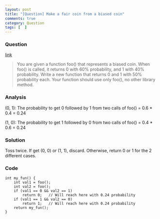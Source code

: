 ```yaml
---
layout: post
title: "[Question] Make a fair coin from a biased coin"
comments: true
category: Question
tags: [  ]
---
```



### Question 

[link](http://www.geeksforgeeks.org/print-0-and-1-with-50-probability/)

> You are given a function foo() that represents a biased coin. When foo() is called, it returns 0 with 60% probability, and 1 with 40% probability. Write a new function that returns 0 and 1 with 50% probability each. Your function should use only foo(), no other library method. 

### Analysis

(0, 1): The probability to get 0 followed by 1 from two calls of foo() = 0.6 * 0.4 = 0.24

(1, 0): The probability to get 1 followed by 0 from two calls of foo() = 0.4 * 0.6 = 0.24

### Solution

Toss twice. If get (0, 0) or (1, 1), discard. Otherwise, return 0 or 1 for the 2 different cases. 

### Code

    int my_fun() {
        int val1 = foo();
        int val2 = foo();
        if (val1 == 0 && val2 == 1)
            return 0;   // Will reach here with 0.24 probability
        if (val1 == 1 && val2 == 0)
            return 1;   // Will reach here with 0.24 probability
        return my_fun();
    }
